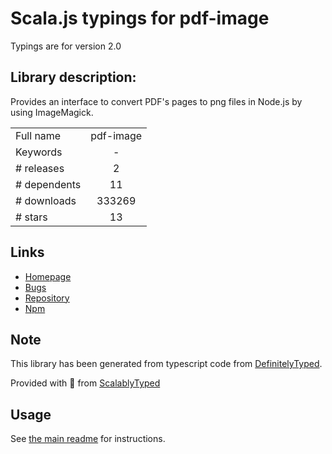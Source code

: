 
# Scala.js typings for pdf-image

Typings are for version 2.0

## Library description:
Provides an interface to convert PDF's pages to png files in Node.js by using ImageMagick.

|                    |                 |
| ------------------ | :-------------: |
| Full name          | pdf-image |
| Keywords           | - |
| # releases         | 2 |
| # dependents       | 11 |
| # downloads        | 333269 |
| # stars            | 13 |

## Links
- [Homepage](https://github.com/mooz/node-pdf-image#readme)
- [Bugs](https://github.com/mooz/node-pdf-image/issues)
- [Repository](https://github.com/mooz/node-pdf-image)
- [Npm](https://www.npmjs.com/package/pdf-image)
    


## Note
This library has been generated from typescript code from [DefinitelyTyped](https://definitelytyped.org).

Provided with :purple_heart: from [ScalablyTyped](https://github.com/oyvindberg/ScalablyTyped)

## Usage
See [the main readme](../../readme.md) for instructions.


